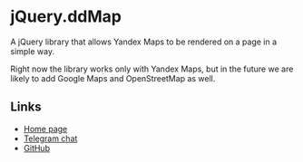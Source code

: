 # jQuery.ddMap

A jQuery library that allows Yandex Maps to be rendered on a page in a simple way.

Right now the library works only with Yandex Maps, but in the future we are likely to add Google Maps and OpenStreetMap as well.


## Links

* [Home page](https://code.divandesign.ru/jquery/ddmap)
* [Telegram chat](https://t.me/dd_code)
* [GitHub](https://github.com/DivanDesign/jQuery.ddMap)


<link rel="stylesheet" type="text/css" href="https://raw.githack.com/DivanDesign/CSS.ddMarkdown/master/style.min.css" />